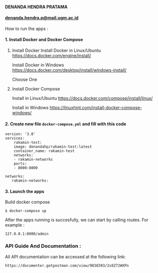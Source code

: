 #### DENANDA HENDRA PRATAMA

#### denanda.hendra.p@mail.ugm.ac.id

How to run the apps :

#### 1. Install Docker and Docker Compose

1. Install Docker
   Install Docker in Linux/Ubuntu https://docs.docker.com/engine/install/

   Install Docker in Windows https://docs.docker.com/desktop/install/windows-install/

   Choose One
2. Install Docker Compose

   Install in Linux/Ubuntu https://docs.docker.com/compose/install/linux/

   Install in Windows https://linuxhint.com/install-docker-compose-windows/

#### 2. Create new file `docker-compose.yml` and fill with this code

```
version: '3.8'
services:
    rakamin-test:
    image: denandahp/rakamin-test:latest
    container_name: rakamin-test
    networks:
    - rakamin-networks
    ports:
    - 8000:8000

networks:
   rakamin-networks:
```

#### 3. Launch the apps

Build docker compose

```
$ docker-compose up
```

After the apps running is succesfully, we can start by calling routes. For example :

```
127.0.0.1:8000/admin
```

### API Guide And Documentation :

All API documentation can be accessed at the following link:

```
https://documenter.getpostman.com/view/9038393/2s8Z72WXPn
```
